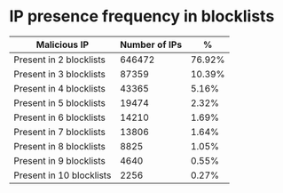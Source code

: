 # IP presence frequency in blocklists
| Malicious IP | Number of IPs | % |
|----|----|----|
| Present in 2 blocklists | 646472 | 76.92% |
| Present in 3 blocklists | 87359 | 10.39% |
| Present in 4 blocklists | 43365 | 5.16% |
| Present in 5 blocklists | 19474 | 2.32% |
| Present in 6 blocklists | 14210 | 1.69% |
| Present in 7 blocklists | 13806 | 1.64% |
| Present in 8 blocklists | 8825 | 1.05% |
| Present in 9 blocklists | 4640 | 0.55% |
| Present in 10 blocklists | 2256 | 0.27% |
